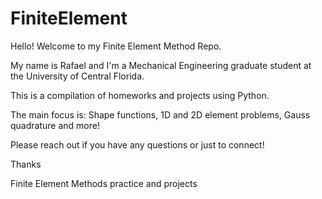 # FiniteElement

Hello! Welcome to my Finite Element Method Repo.

My name is Rafael and I'm a Mechanical Engineering graduate student at the University of Central Florida.

This is a compilation of homeworks and projects using Python.

The main focus is: Shape functions, 1D and 2D element problems, Gauss quadrature and more!

Please reach out if you have any questions or just to connect!

Thanks


Finite Element Methods practice and projects
